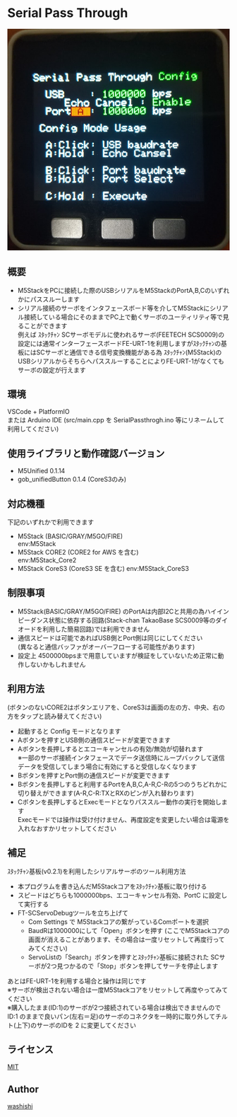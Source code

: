 # Serial Pass Through
![画面イメージ](doc/image/SerialPassthrogh.png)
## 概要  
- M5StackをPCに接続した際のUSBシリアルをM5StackのPortA,B,Cのいずれかにパススルーします  
- シリアル接続のサーボをインタフェースボード等を介してM5Stackにシリアル接続している場合にそのままでPC上で動くサーボのユーティリティ等で見ることができます  
  例えば ｽﾀｯｸﾁｬﾝ SCサーボモデルに使われるサーボ(FEETECH SCS0009)の
  設定には通常インターフェースボードFE-URT-1を利用しますがｽﾀｯｸﾁｬﾝの基板にはSCサーボと通信できる信号変換機能がある為
  ｽﾀｯｸﾁｬﾝ(M5Stack)のUSBシリアルからそちらへパススルーすることによりFE-URT-1がなくてもサーボの設定が行えます

## 環境
  VSCode + PlatformIO  
   または Arduino IDE (src/main.cpp を SerialPassthrogh.ino 等にリネームして利用してください)

## 使用ライブラリと動作確認バージョン
- M5Unified 0.1.14
- gob_unifiedButton 0.1.4 (CoreS3のみ)

## 対応機種
下記のいずれかで利用できます
- M5Stack (BASIC/GRAY/M5GO/FIRE)  
  env:M5Stack
- M5Stack CORE2 (CORE2 for AWS を含む)  
  env:M5Stack_Core2
- M5Stack CoreS3 (CoreS3 SE を含む) 
  env:M5Stack_CoreS3

## 制限事項
- M5Stack(BASIC/GRAY/M5GO/FIRE) のPortAは内部I2Cと共用の為ハイインピーダンス状態に依存する回路(Stack-chan TakaoBase SCS0009等のダイオードを利用した簡易回路)では利用できません
- 通信スピードは可能であればUSB側とPort側は同じにしてください  
(異なると通信バッファがオーバーフローする可能性があります)
- 設定上 4500000bpsまで用意していますが検証をしていないため正常に動作しないかもしれません

## 利用方法
(ボタンのないCORE2はボタンエリアを、CoreS3は画面の左の方、中央、右の方をタップと読み替えてください)
- 起動すると Config モードとなります
- Aボタンを押すとUSB側の通信スピードが変更できます
- Aボタンを長押しするとエコーキャンセルの有効/無効が切替れます  
※一部のサーボ接続インタフェースでデータ送信時にループバックして送信データを受信してしまう場合に有効にすると受信しなくなります
- Bボタンを押すとPort側の通信スピードが変更できます  
- Bボタンを長押しすると利用するPortをA,B,C,A-R,C-Rの5つのうちどれかに切り替えができます(A-R,C-R:TXとRXのピンが入れ替わります)
- Cボタンを長押しするとExecモードとなりパススルー動作の実行を開始します  
 Execモードでは操作は受け付けません、再度設定を変更したい場合は電源を入れなおすかリセットしてください  

## 補足
ｽﾀｯｸﾁｬﾝ基板(v0.2.1)を利用したシリアルサーボのツール利用方法　  
- 本プログラムを書き込んだM5Stackコアをｽﾀｯｸﾁｬﾝ基板に取り付ける
- スピードはどちらも1000000bps、エコーキャンセル有効、PortC に設定して実行する
- FT-SCServoDebugツールを立ち上げて  
  - Com Settings で M5Stackコアの繋がっているComポートを選択
  - BaudRは1000000にして「Open」ボタンを押す (ここでM5Stackコアの画面が消えることがあります、その場合は一度リセットして再度行ってみてください)
  - ServoListの「Search」ボタンを押すとｽﾀｯｸﾁｬﾝ基板に接続された
    SCサーボが2つ見つかるので「Stop」ボタンを押してサーチを停止します  

あとはFE-URT-1を利用する場合と操作は同じです  
※サーボが検出されない場合は一度M5Stackコアをリセットして再度やってみてください  
 ※購入したまま(ID:1)のサーボが2つ接続されている場合は検出できませんので ID:1 のままで良いパン(左右＝足)のサーボのコネクタを一時的に取り外してチルト(上下)のサーボのIDを 2 に変更してください

## ライセンス
[MIT](LICENSE)

## Author
[washishi](https://github.com/washishi)